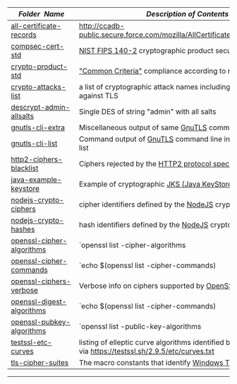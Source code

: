 |&nbsp;&nbsp;&nbsp;&nbsp;_Folder&nbsp;&nbsp;Name_&nbsp;&nbsp;&nbsp;&nbsp;| _Description of Contents_
|:----------------|--------------------------------------------------------------------------------------------------------------------------------------------------------
| [all-certificate-records](all-certificate-records.csv) | <http://ccadb-public.secure.force.com/mozilla/AllCertificateRecordsCSVFormat>  
| [compsec-cert-std](compsec-cert-std.txt) |  [NIST FIPS 140-2](https://nvlpubs.nist.gov/nistpubs/FIPS/NIST.FIPS.140-2.pdf) cryptographic product security validation 
| [crypto-product-std](crypto-product-std.txt) |  ["Common Criteria"](https://wikipedia.org/wiki/Common_Criteria) compliance according to national authority 
| [crypto-attacks-list](crypto-attacks-list.txt) | a list of cryptographic attack names including recent techniques against TLS  
| [descrypt-admin-allsalts](descrypt-admin-allsalts.txt) |  Single DES of string "admin" with all salts 
| [gnutls-cli-extra](gnutls-cli-extra.txt) |  Miscellaneous output of same [GnuTLS](https://www.gnutls.org/ "GNU Transport Layer Security Library") command as above 
| [gnutls-cli-list](gnutls-cli-list.txt) |  Command output of [GnuTLS](https://www.gnutls.org/ "GNU Transport Layer Security Library") command line interface algorithm list 
| [http2-ciphers-blacklist](http2-ciphers-blacklist.txt) |  Ciphers rejected by the [HTTP2 protocol specification](http://httpwg.org/specs/rfc7540.html "Hypertext Transfer Protocol Version 2 %28HTTP/2%29") 
| [java-example-keystore](java-example-keystore.bin) |  Example of cryptographic [JKS (Java KeyStore)](https://wikipedia.org/wiki/Keystore) file 
| [nodejs-crypto-ciphers](nodejs-crypto-ciphers.txt) |  cipher identifiers defined by the [NodeJS](https://nodejs.org/) crypto module 
| [nodejs-crypto-hashes](nodejs-crypto-hashes.txt) |  hash identifiers defined by the [NodeJS](https://nodejs.org/) crypto module 
| [openssl-cipher-algorithms](openssl-cipher-algorithms.txt) |  `openssl list -cipher-algorithms | cut -d' ' -f1 | sort -u` 
| [openssl-cipher-commands](openssl-cipher-commands.txt) |  `echo $(openssl list -cipher-commands) | tr ' ' 'n'` 
| [openssl-ciphers-verbose](openssl-ciphers-verbose.txt) |  Verbose info on ciphers supported by [OpenSSL](https://www.openssl.org) library 
| [openssl-digest-algorithms](openssl-digest-algorithms.txt) |  `echo $(openssl list -cipher-commands) | tr ' ' 'n'` 
| [openssl-pubkey-algorithms](openssl-pubkey-algorithms.txt) |  `openssl list -public-key-algorithms | grep PEM | cut -d: -f3` 
| [testssl-etc-curves](testssl-etc-curves.txt) | listing of elleptic curve algorithms identified by their [IANA](https://iana.org) name via <https://testssl.sh/2.9.5/etc/curves.txt>  
| [tls-cipher-suites](tls-cipher-suites.txt) |  The macro constants that identify [Windows TLS cipher suites](https://msdn.microsoft.com/library/windows/desktop/aa374757.aspx "Cipher Suites in TLS/SSL (Schannel SSP)") 

* * *

